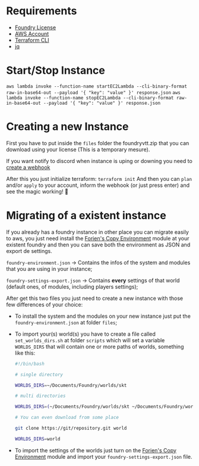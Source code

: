 # Requirements

* [Foundry License](https://foundryvtt.com)
* [AWS Account](https://aws.amazon.com)
* [Terraform CLI](https://www.terraform.io)
* [jq](https://stedolan.github.io/jq)

# Start/Stop Instance

`aws lambda invoke --function-name startEC2Lambda --cli-binary-format raw-in-base64-out --payload '{ "key": "value" }' response.json`
`aws lambda invoke --function-name stopEC2Lambda --cli-binary-format raw-in-base64-out --payload '{ "key": "value" }' response.json`

# Creating a new Instance

First you have to put inside the `files` folder the foundryvtt.zip that you can download using your license (This is a temporary mesure).

If you want notify to discord when instance is uping or downing you need to [create a webhook](https://support.discord.com/hc/en-us/articles/228383668-Intro-to-Webhooks)

After this you just initialize terraform: `terraform init`
And then you can `plan` and/or `apply` to your account, inform the webhook (or just press enter) and see the magic working! :tada: 

# Migrating of a existent instance

If you already has a foundry instance in other place you can migrate easily to aws, you just need install the [Forien's Copy Environment](https://foundryvtt.com/packages/forien-copy-environment) module at your existent foundry and then you can save both the environment as JSON and export de settings.

`foundry-environment.json` -> Contains the infos of the system and modules that you are using in your instance; 

`foundry-settings-export.json` -> Contains **every** settings of that world (default ones, of modules, including players settings);

After get this two files you just need to create a new instance with those few differences of your choice:

* To install the system and the modules on your new instance just put the `foundry-environment.json` at folder `files`;

* To import your(s) world(s) you have to create a file called `set_worlds_dirs.sh` at folder `scripts` which will set a variable `WORLDS_DIRS` that will contain one or more paths of worlds, something like this:
    ```sh
    #!/bin/bash

    # single directory

    WORLDS_DIRS=~/Documents/Foundry/worlds/skt

    # multi directories

    WORLDS_DIRS=(~/Documents/Foundry/worlds/skt ~/Documents/Foundry/worlds/lmop)

    # You can even download from some place

    git clone https://git/repository.git world

    WORLDS_DIRS=world
    ```

* To import the settings of the worlds just turn on the [Forien's Copy Environment](https://foundryvtt.com/packages/forien-copy-environment) module and import your `foundry-settings-export.json` file.